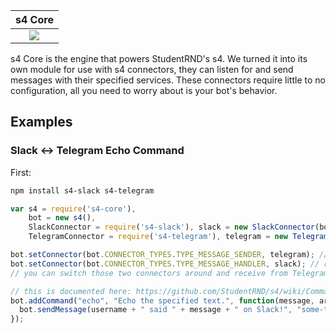 | s4 Core |
|:---------------:|
| ![](https://horner.tj/c/446) |

s4 Core is the engine that powers StudentRND's s4. We turned it into its own module for use with s4 connectors, they can listen for and send messages with their specified services. These connectors require little to no configuration, all you need to worry about is your bot's behavior.

## Examples

### Slack <-> Telegram Echo Command

First:

```bash
npm install s4-slack s4-telegram
```

```javascript
var s4 = require('s4-core'),
    bot = new s4(),
    SlackConnector = require('s4-slack'), slack = new SlackConnector(bot, "YOUR-SLACK-API-KEY"),
    TelegramConnector = require('s4-telegram'), telegram = new TelegramConnector(bot, "YOUR-TELEGRAM-BOT-KEY");

bot.setConnector(bot.CONNECTOR_TYPES.TYPE_MESSAGE_SENDER, telegram); // send messages to Telegram
bot.setConnector(bot.CONNECTOR_TYPES.TYPE_MESSAGE_HANDLER, slack); // receive messages from Slack
// you can switch those two connectors around and receive from Telegram instead of Slack!

// this is documented here: https://github.com/StudentRND/s4/wiki/Commands
bot.addCommand("echo", "Echo the specified text.", function(message, args, channel, username){
  bot.sendMessage(username + " said " + message + " on Slack!", "some-telegram-chat-id");
});
```
